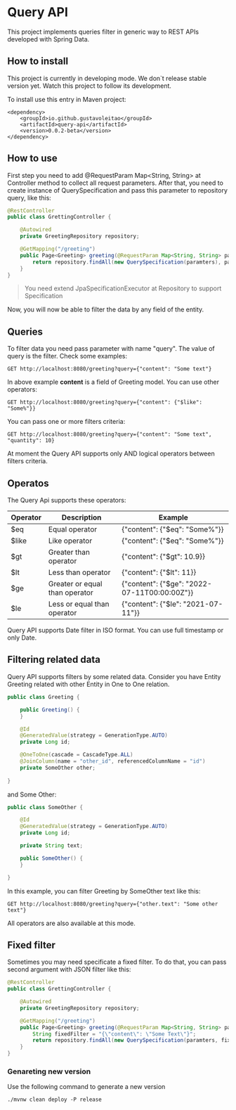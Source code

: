 # Query API

This project implements queries filter in generic way to REST APIs developed with Spring Data.

## How to install

This project is currently in developing mode. We don`t release stable version yet. Watch this project to follow its development.

To install use this entry in Maven project:

```
<dependency>
    <groupId>io.github.gustavoleitao</groupId>
    <artifactId>query-api</artifactId>
    <version>0.0.2-beta</version>
</dependency>
```

## How to use

First step you need to add @RequestParam Map<String, String> at Controller method to collect all request parameters. After that, you need to create instance of QuerySpecification and pass this parameter to repository query, like this:

```java
@RestController
public class GrettingController {

    @Autowired
    private GreetingRepository repository;

    @GetMapping("/greeting")
    public Page<Greeting> greeting(@RequestParam Map<String, String> parameters, Pageable pageable) {
        return repository.findAll(new QuerySpecification(paramters), pageable);
    }
}
```

> You need extend JpaSpecificationExecutor at Repository to support Specification


Now, you will now be able to filter the data by any field of the entity.

## Queries

To filter data you need pass parameter with name "query". The value of query is the filter. Check some examples:

```
GET http://localhost:8080/greeting?query={"content": "Some text"}
```

In above example **content** is a field of Greeting model. You can use other operators:

```
GET http://localhost:8080/greeting?query={"content": {"$like": "Some%"}}
```

You can pass one or more filters criteria:

```
GET http://localhost:8080/greeting?query={"content": "Some text", "quantity": 10}
```

At moment the Query API supports only AND logical operators between filters criteria.

## Operatos

The Query Api supports these operators:

| Operator | Description                    | Example                                      |
|----------|--------------------------------|----------------------------------------------|
| $eq      | Equal operator                 | {"content": {"$eq": "Some%"}}                |
| $like    | Like operator                  | {"content": {"$eq": "Some%"}}                |
| $gt      | Greater than operator          | {"content": {"$gt": 10.9}}                   |
| $lt      | Less than operator             | {"content": {"$lt": 11}}                     |
| $ge      | Greater or equal than operator | {"content": {"$ge": "2022-07-11T00:00:00Z"}} |
| $le      | Less or equal than operator    | {"content": {"$le": "2021-07-11"}}           |

Query API supports Date filter in ISO format. You can use full timestamp or only Date.

## Filtering related data

Query API supports filters by some related data. Consider you have Entity Greeting related with other Entity in One to One relation.

```java
public class Greeting {

    public Greeting() {
    }

    @Id
    @GeneratedValue(strategy = GenerationType.AUTO)
    private Long id;

    @OneToOne(cascade = CascadeType.ALL)
    @JoinColumn(name = "other_id", referencedColumnName = "id")
    private SomeOther other;
    
}
```

and Some Other:

```java
public class SomeOther {

    @Id
    @GeneratedValue(strategy = GenerationType.AUTO)
    private Long id;

    private String text;

    public SomeOther() {
    }

}
```

In this example, you can filter Greeting by SomeOther text like this:

```
GET http://localhost:8080/greeting?query={"other.text": "Some other text"}
```

All operators are also available at this mode.

## Fixed filter

Sometimes you may need specificate a fixed filter. To do that, you can pass second argument with JSON filter like this:

```java
@RestController
public class GrettingController {

    @Autowired
    private GreetingRepository repository;

    @GetMapping("/greeting")
    public Page<Greeting> greeting(@RequestParam Map<String, String> parameters, Pageable pageable) {
        String fixedFilter = "{\"content\": \"Some Text\"}";
        return repository.findAll(new QuerySpecification(paramters, fixedFilter), pageable);
    }
}
```

### Genareting new version

Use the following command to generate a new version

```
./mvnw clean deploy -P release 
```